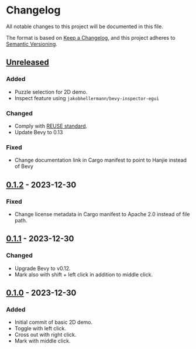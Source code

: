 <!--
SPDX-FileCopyrightText: 2023-2024 Jack Wolfard

SPDX-License-Identifier: Apache-2.0
-->

# Changelog

All notable changes to this project will be documented in this file.

The format is based on [Keep a Changelog](https://keepachangelog.com/en/1.0.0/),
and this project adheres to [Semantic Versioning](https://semver.org/spec/v2.0.0.html).

## [Unreleased]

### Added

- Puzzle selection for 2D demo.
- Inspect feature using `jakobhellermann/bevy-inspector-egui`

### Changed

- Comply with [REUSE standard](https://reuse.software/).
- Update Bevy to 0.13

### Fixed

- Change documentation link in Cargo manifest to point to Hanjie instead of Bevy

## [0.1.2] - 2023-12-30

### Fixed

- Change license metadata in Cargo manifest to Apache 2.0 instead of file path.

## [0.1.1] - 2023-12-30

### Changed

- Upgrade Bevy to v0.12.
- Mark also with shift + left click in addition to middle click.

## [0.1.0] - 2023-12-30

### Added

- Initial commit of basic 2D demo.
- Toggle with left click.
- Cross out with right click.
- Mark with middle click.

[unreleased]: https://github.com/jackwolfard/hanjie/compare/v0.1.2...HEAD
[0.1.2]: https://github.com/jackwolfard/hanjie/compare/v0.1.1...v0.1.2
[0.1.1]: https://github.com/jackwolfard/hanjie/compare/v0.1.0...v0.1.1
[0.1.0]: https://github.com/jackwolfard/hanjie/releases/tag/v0.1.0
